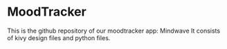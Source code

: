 # MoodTracker
This is the github repository of our moodtracker app: Mindwave
It consists of kivy design files and python files.
